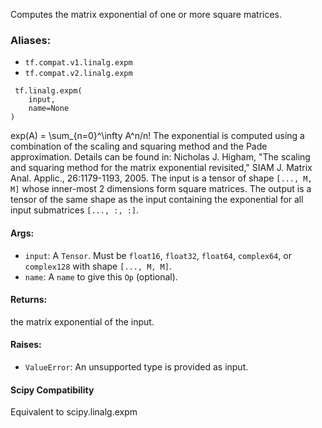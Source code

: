 Computes the matrix exponential of one or more square matrices.
### Aliases:
- `tf.compat.v1.linalg.expm`
- `tf.compat.v2.linalg.expm`

```
 tf.linalg.expm(
    input,
    name=None
)
```
exp(A) = \sum_{n=0}^\infty A^n/n!
The exponential is computed using a combination of the scaling and squaring method and the Pade approximation. Details can be found in: Nicholas J. Higham, "The scaling and squaring method for the matrix exponential revisited," SIAM J. Matrix Anal. Applic., 26:1179-1193, 2005.
The input is a tensor of shape `[..., M, M]` whose inner-most 2 dimensions form square matrices. The output is a tensor of the same shape as the input containing the exponential for all input submatrices `[..., :, :]`.
#### Args:
- `input`: A `Tensor`. Must be `float16`, `float32`, `float64`, `complex64`, or `complex128` with shape `[..., M, M]`.
- `name`: A `name` to give this `Op` (optional).
#### Returns:
the matrix exponential of the input.
#### Raises:
- `ValueError`: An unsupported type is provided as input.
#### Scipy Compatibility
Equivalent to scipy.linalg.expm
